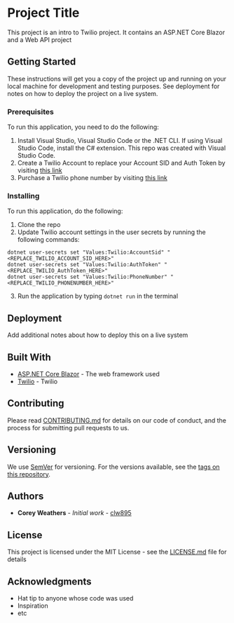 # Project Title

This project is an intro to Twilio project. It contains an ASP.NET Core Blazor and a Web API project 

## Getting Started

These instructions will get you a copy of the project up and running on your local machine for development and testing purposes. See deployment for notes on how to deploy the project on a live system.

### Prerequisites

To run this application, you need to do the following:

1. Install Visual Studio, Visual Studio Code or the .NET CLI. If using Visual Studio Code, install the C# extension. This repo was created with Visual Studio Code.
2. Create a Twilio Account to replace your Account SID and Auth Token by visiting [this link](https://www.twilio.com/try-twilio)
3. Purchase a Twilio phone number by visiting [this link](https://www.twilio.com/console/phone-numbers/incoming)

### Installing

To run this application, do the following:

1. Clone the repo
2. Update Twilio account settings in the user secrets by running the following commands:
```
dotnet user-secrets set "Values:Twilio:AccountSid" "<REPLACE_TWILIO_ACCOUNT_SID_HERE>"
dotnet user-secrets set "Values:Twilio:AuthToken" "<REPLACE_TWILIO_AuthToken_HERE>"
dotnet user-secrets set "Values:Twilio:PhoneNumber" "<REPLACE_TWILIO_PHONENUMBER_HERE>"
```
3. Run the application by typing `dotnet run` in the terminal 

## Deployment

Add additional notes about how to deploy this on a live system

## Built With

* [ASP.NET Core Blazor](https://dotnet.microsoft.com/apps/aspnet/web-apps/blazor) - The web framework used
* [Twilio](https://www.twilio.com/) - Twilio

## Contributing

Please read [CONTRIBUTING.md](https://gist.github.com/PurpleBooth/b24679402957c63ec426) for details on our code of conduct, and the process for submitting pull requests to us.

## Versioning

We use [SemVer](http://semver.org/) for versioning. For the versions available, see the [tags on this repository](https://github.com/your/project/tags). 

## Authors

* **Corey Weathers** - *Initial work* - [clw895](https://github.com/clw895)

## License

This project is licensed under the MIT License - see the [LICENSE.md](LICENSE.md) file for details

## Acknowledgments

* Hat tip to anyone whose code was used
* Inspiration
* etc

